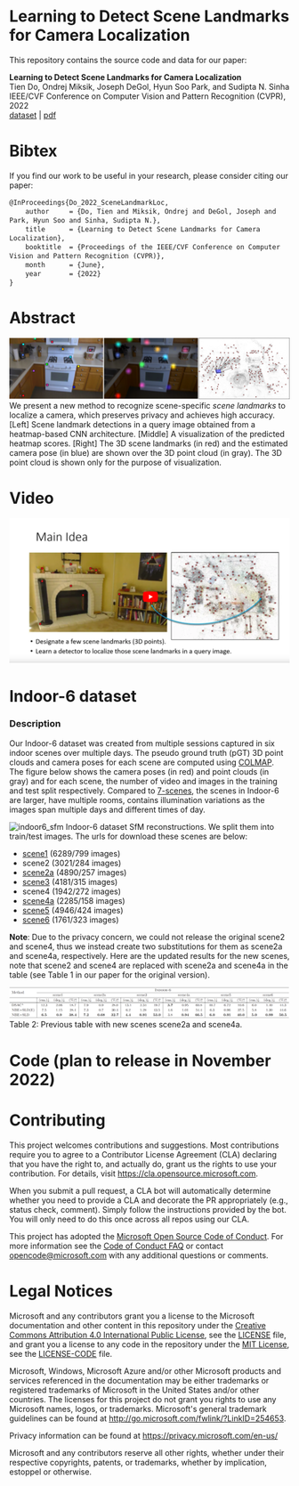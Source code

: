 # Learning to Detect Scene Landmarks for Camera Localization

This repository contains the source code and data for our paper:

**Learning to Detect Scene Landmarks for Camera Localization**  
Tien Do, Ondrej Miksik, Joseph DeGol, Hyun Soo Park, and Sudipta N. Sinha  
IEEE/CVF Conference on Computer Vision and Pattern Recognition (CVPR), 2022  
[dataset](https://drive.google.com/drive/folders/1nTAiDbQzhT3WI6Cvj0MdRv2MTcB0t3hw?usp=sharing) | [pdf](paper/FINAL.pdf) 

# Bibtex
If you find our work to be useful in your research, please consider citing our paper:
```
@InProceedings{Do_2022_SceneLandmarkLoc,
    author     = {Do, Tien and Miksik, Ondrej and DeGol, Joseph and Park, Hyun Soo and Sinha, Sudipta N.},
    title      = {Learning to Detect Scene Landmarks for Camera Localization},
    booktitle  = {Proceedings of the IEEE/CVF Conference on Computer Vision and Pattern Recognition (CVPR)},
    month      = {June},
    year       = {2022}
}
```

# Abstract

![teaser](media/teaser_wide.png)
We present a new method to recognize scene-specific _scene landmarks_ to localize a camera, which preserves 
privacy and achieves high accuracy. [Left] Scene landmark detections in a query image obtained from a 
heatmap-based CNN architecture. [Middle] A visualization of the predicted heatmap scores. [Right] The 3D scene 
landmarks (in red) and the estimated camera pose (in blue) are shown over the 3D point cloud (in gray). The 3D point 
cloud is shown only for the purpose of visualization.

# Video

[![Video](media/video_figure.png)](https://www.youtube.com/watch?v=HM2yLCLz5nY)

# Indoor-6 dataset

### Description
Our Indoor-6 dataset was created from multiple sessions captured in six indoor scenes over multiple days. The pseudo 
ground truth (pGT) 3D point clouds and camera poses for each scene are computed using [COLMAP](https://colmap.github.io/). The figure below 
shows the camera poses (in red) and point clouds (in gray) and for each scene, the number of video and images in the 
training and test split respectively. Compared to [7-scenes](https://www.microsoft.com/en-us/research/project/rgb-d-dataset-7-scenes/), the scenes in Indoor-6 are larger, have multiple rooms, 
contains illumination variations as the images span multiple days and different times of day.

![indoor6_sfm](media/indoor6_sfm.png)
Indoor-6 dataset SfM reconstructions. We split them into train/test images. The urls for download these scenes are 
below:
* [scene1](https://drive.google.com/file/d/1SJeaUJJsir4WqrV_4ZkYgVqhGwWeM0eZ/view?usp=sharing) (6289/799 images)
* scene2 (3021/284 images) 
* [scene2a](https://drive.google.com/file/d/1_6ry9TTpruw6gOI5WJmiprI4l3gb-YN2/view?usp=sharing) (4890/257 images)
* [scene3](https://drive.google.com/file/d/1wyJhQbzLEs0_Fhtrdegi1GxBkZlKiamn/view?usp=sharing) (4181/315 images)
* scene4 (1942/272 images)
* [scene4a](https://drive.google.com/file/d/1ywLifH9-RAedjM-oCAR2CshHEinwawJz/view?usp=sharing) (2285/158 images)
* [scene5](https://drive.google.com/file/d/1mdlz-uc9D6eS7MJtjf_09Wof0PAoaqj4/view?usp=sharing) (4946/424 images)
* [scene6](https://drive.google.com/file/d/1cuHbm_Sdy3hbUJLdFrYftguUUY_35bYc/view?usp=sharing) (1761/323 images)

**Note**: Due to the privacy concern, we could not release the original scene2 and scene4, thus we instead create two substitutions for them as scene2a and scene4a, respectively. Here are the updated results for the new scenes, note that scene2 and scene4 are replaced with scene2a and scene4a in the table (see Table 1 in our paper for the original version).

![TableNew](media/table_new.png)
Table 2: Previous table with new scenes scene2a and scene4a.

[comment]: <> (### Organization)


# Code (plan to release in November 2022)

[comment]: <> (### Installation)

[comment]: <> (### Training)

[comment]: <> (### Evaluation)


# Contributing

This project welcomes contributions and suggestions.  Most contributions require you to agree to a
Contributor License Agreement (CLA) declaring that you have the right to, and actually do, grant us
the rights to use your contribution. For details, visit https://cla.opensource.microsoft.com.

When you submit a pull request, a CLA bot will automatically determine whether you need to provide
a CLA and decorate the PR appropriately (e.g., status check, comment). Simply follow the instructions
provided by the bot. You will only need to do this once across all repos using our CLA.

This project has adopted the [Microsoft Open Source Code of Conduct](https://opensource.microsoft.com/codeofconduct/).
For more information see the [Code of Conduct FAQ](https://opensource.microsoft.com/codeofconduct/faq/) or
contact [opencode@microsoft.com](mailto:opencode@microsoft.com) with any additional questions or comments.

# Legal Notices

Microsoft and any contributors grant you a license to the Microsoft documentation and other content
in this repository under the [Creative Commons Attribution 4.0 International Public License](https://creativecommons.org/licenses/by/4.0/legalcode),
see the [LICENSE](LICENSE) file, and grant you a license to any code in the repository under the [MIT License](https://opensource.org/licenses/MIT), see the
[LICENSE-CODE](LICENSE-CODE) file.

Microsoft, Windows, Microsoft Azure and/or other Microsoft products and services referenced in the documentation
may be either trademarks or registered trademarks of Microsoft in the United States and/or other countries.
The licenses for this project do not grant you rights to use any Microsoft names, logos, or trademarks.
Microsoft's general trademark guidelines can be found at http://go.microsoft.com/fwlink/?LinkID=254653.

Privacy information can be found at https://privacy.microsoft.com/en-us/

Microsoft and any contributors reserve all other rights, whether under their respective copyrights, patents,
or trademarks, whether by implication, estoppel or otherwise.
